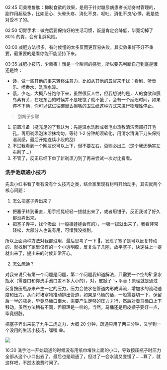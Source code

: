 02:45 司美格鲁肽：抑制食欲的效果，是用于针对糖尿病患者长期身材管理的，副作用超级多，比如恶心、头晕头疼、消化不良、呕吐、消化不良/心悸，我是绝对受不了的。

02:50 切胃手术：做完后要保持好的生活习惯，饭量肯定会降低，毕竟切掉了 80% 的胃，会有复胖风险。

03:00 减肥方法很多，有时候懂的太多反而更容易失败，其实效果好不好不重要，最重要的是看你能不能坚持下来。

03:35 减肥小技巧，少熬夜！饿是一个瞬间的感觉，所以要先判断自己到底是饿还是馋：

- 馋，做一些其他的事来转移注意力，比如从其他的五官来干扰：看剧、听音乐、喷香水、洗热水澡。
- 饿，少吃，大概八分饱停下来，虽然很反人性，但我想说的是，人的食欲和胰岛素有关，在吃东西的时候并不是吃饱了就不饿了，会有一个延迟时间，如果停不下俩，你可以试试往碗里丢擦嘴的卫生纸这种方式来进行物理性停止。

> 刮胡子步骤

1. 前置准备（挺充足的了我认为：先是温水洗脸或者毛巾热敷清洁面部打开毛孔，再用剃须泡沫涂抹均匀，等待 1-2 分钟胡须软化，用清水清洗下刀头保持湿润感，最后开始连续小段的刮）
2. 不过我看到一个网友说可以上下，但不要左右，否则必出血（这个我还确实左右刮了…）
3. 不管了，反正已经下单了新剃须刀到了再来尝试一次对比看看。

### 洗手池疏通小技巧

先去小红书看了看有没有什么技巧之类，结合家里现有材料开始动手，其实就两个核心问题：

1. 怎么把塞子弄出来？

- 把塞子转到垂直，用手摇晃轻轻一拔就出来了，或者用钳子，反正我试了好久都没弄出来。
- 把塞子弄平，找个吸盘（一般挂娃娃会有的），一吸一拔就出来了，我看非常轻松，大部分人也说有用，可惜我没找到。

所以上面两种方法对我都没用，最后思考了一下 🤔，发现了塞子是可以反复转动的，就找到了家里仅有的一个小透明胶，反复沾了几圈，放平塞子，快速往上一提就出来了，提出来的时候非常开心。

2. 怎么疏通？

对我来说只有第一个问题是问题，第二个问题我知道解法，只需要一个空的矿泉水瓶水（需要口和你洗手池口差不多大小的），对，皮搋子 🪠 平替！原理就是通过反复按压瓶身来产生一定的压力，压力会使水在管道内形成涡流，增加水的流动速度和压力，从而将堵塞物推动排出管道，如果是马桶的话，一般需要切一下，保留后一半的瓶身，毕竟马桶口很大，需要产生足够的压力才行，然后对着马桶口上下移动，虽然方法稍有不同，但原理是一样的，当然，马桶还是用皮搋子要好一点，毕竟很脏。

把塞子弄出来花了九牛二虎之力，大概 20 分钟，疏通只用了两三分钟，又学到一个没用的生活小技巧，嘿嘿 😁。

![](attachments/06-15%20周四_疏通洗手池1.png)

16:30 洗手池一开始疏通的时候没有用纸巾堵住上面的小口，导致按压瓶子时压力全部从这个小口出去了，最后也是疏通了，但过了一会水流又变慢了……算了，就这样吧，不然太浪费时间了。
